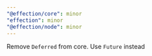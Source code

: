 ```yaml
---
"@effection/core": minor
"effection": minor
"@effection/node": minor
---
```


Remove `Deferred` from core. Use `Future` instead
